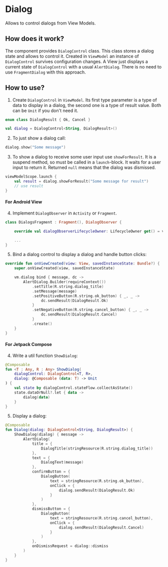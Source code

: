 # Dialog

Allows to control dialogs from View Models.

## How does it work?
The component provides `DialogControl` class. This class stores a dialog state and allows to control it. Created in `ViewModel` an instance of `DialogControl` survives configuration changes. A View just displays a current state of `DialogControl` with a usual `AlertDialog`. There is no need to use `FragmentDialog` with this approach.


## How to use?

1. Create `DialogControl` in `ViewModel`. Its first type parameter is a type of data to display in a dialog, the second one is a type of result value. Both can be `Unit` if you don't need it.

```kotlin
enum class DialogResult { Ok, Cancel }

val dialog = DialogControl<String, DialogResult>()
```

2. To just show a dialog call:
```kotlin
dialog.show("Some message")
```

3. To show a dialog to receive some user input use `showForResult`. It is a suspend method, so must be called in a `launch`-block. It waits for a user input to return it. Returned `null` means that the dialog was dismissed.
```kotlin
viewModelScope.launch {
    val result = dialog.showForResult("Some message for result")
    // use result
}
```

#### For Android View
4. Implement `DialogObserver` in `Activity` or `Fragment`.
```kotlin
class DialogsFragment : Fragment(), DialogObserver {

    override val dialogObserverLifecycleOwner: LifecycleOwner get() = viewLifecycleOwner

    ...
}
```

5. Bind a dialog control to display a dialog and handle button clicks:
```kotlin
override fun onViewCreated(view: View, savedInstanceState: Bundle?) {
    super.onViewCreated(view, savedInstanceState)

    vm.dialog bind { message, dc ->
        AlertDialog.Builder(requireContext())
            .setTitle(R.string.dialog_title)
            .setMessage(message)
            .setPositiveButton(R.string.ok_button) { _, _ ->
                dc.sendResult(DialogResult.Ok)
            }
            .setNegativeButton(R.string.cancel_button) { _, _ ->
                dc.sendResult(DialogResult.Cancel)
            }
            .create()
    }
}
```

#### For Jetpack Compose
4. Write a util function `ShowDialog`:
```kotlin
@Composable
fun <T : Any, R : Any> ShowDialog(
    dialogControl: DialogControl<T, R>,
    dialog: @Composable (data: T) -> Unit
) {
    val state by dialogControl.stateFlow.collectAsState()
    state.dataOrNull?.let { data ->
        dialog(data)
    }
}
```
5. Display a dialog:
```kotlin
@Composable
fun Dialog(dialog: DialogControl<String, DialogResult>) {
    ShowDialog(dialog) { message ->
        AlertDialog(
            title = {
                DialogTitle(stringResource(R.string.dialog_title))
            },
            text = {
                DialogText(message)
            },
            confirmButton = {
                DialogButton(
                    text = stringResource(R.string.ok_button),
                    onClick = {
                        dialog.sendResult(DialogResult.Ok)
                    }
                )
            },
            dismissButton = {
                DialogButton(
                    text = stringResource(R.string.cancel_button),
                    onClick = {
                        dialog.sendResult(DialogResult.Cancel)
                    }
                )
            },
            onDismissRequest = dialog::dismiss
        )
    }
}

```